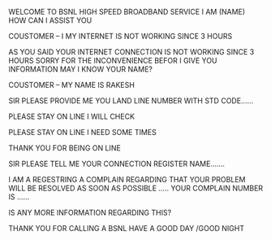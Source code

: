 WELCOME TO BSNL HIGH SPEED BROADBAND SERVICE I AM (NAME) HOW CAN I ASSIST YOU

COUSTOMER – I MY INTERNET IS NOT WORKING SINCE 3 HOURS 

AS YOU SAID YOUR INTERNET CONNECTION IS NOT WORKING SINCE 3 HOURS SORRY FOR THE INCONVENIENCE BEFOR I GIVE YOU INFORMATION MAY I KNOW YOUR NAME?

COUSTOMER – MY NAME IS RAKESH 

SIR PLEASE PROVIDE ME YOU LAND LINE NUMBER WITH STD CODE……

PLEASE STAY ON LINE I WILL CHECK

PLEASE STAY ON LINE I NEED SOME TIMES 

THANK YOU FOR BEING ON LINE

SIR PLEASE TELL ME YOUR CONNECTION REGISTER NAME…….

I AM A REGESTRING A COMPLAIN REGARDING THAT YOUR PROBLEM WILL BE RESOLVED AS SOON AS POSSIBLE ….. YOUR COMPLAIN NUMBER IS ……

IS ANY MORE INFORMATION REGARDING THIS?

THANK YOU FOR CALLING A BSNL HAVE A GOOD DAY /GOOD NIGHT
